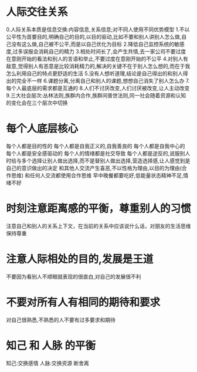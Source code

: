# 人际交往关系
0.人际关系本质是信息交换:内容信息,关系信息;对不同人使用不同优势模型
1.不以公平性为首要目的,明确自己的目的,以目的驱动,比如不要和别人讲别人怎么做,自己没有这么做,自己被不公平,而是以自己优化为目标
2.降低自己监控系统的敏感度,过多误报会消耗自己的精力
3.相处时间长了,会产生共情,去一家公司不要过度在意刚开始的看法和别人的言语和举止,不要过度在意刚开始的不公平
4.对别人有敌意,觉得别人有恶意是比较消耗精力的,解决的关键不在于别人怎么想的,而在于我怎么利用自己的特点更舒适的生活
5.没有人想听道理,结论是自己得出的和别人得出的完全不一样
6.课题分离,分离自己和别人的课题,想想自己消失了别人怎么办
7.每个人最底层的需求都是互通的
8.人们不讨厌改变,人们讨厌被改变,让人主动改变
9.三大社会层次:丛林法则,族群内合作,族群间普世法则,同一社会随着资源和认知的变化会在三个层次中切换
# 每个人底层核心
每个人都是目的性的
每个人都是自我正义的,自我善良的
每个人都是自我中心的
每个人都是安全感驱动的
每个人的情绪都是社交导致
每个人都是逆反的,说服别人时给与多个选择让别人做出选择,而不是替别人做出选择,营造选择感,让人感觉到是自己的意识做出的决定
和其他人交流产生喜恶,不以性格为理由,以目的为理由(合作思维)
和任何人交流都使用合作思维
早中晚餐都要吃好,低能量状态精神不足,情绪不好

# 时刻注意距离感的平衡，尊重别人的习惯
注意自己和别人的关系上下文，在当前的关系中应该说什么话，对朋友的生活思维保持尊重

# 注意人际相处的目的,发展是王道
不要因为看别人不顺眼就表现的很直白,对自己的发展很不利

# 不要对所有人有相同的期待和要求
对自己很熟悉,不熟悉的人不要有过多要求和期待

# 知己 和 人脉 的平衡
知己:交换感情
人脉:交换资源
断舍离